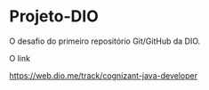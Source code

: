 # Projeto-DIO
O desafio do primeiro repositório Git/GitHub da DIO.

O link

https://web.dio.me/track/cognizant-java-developer
